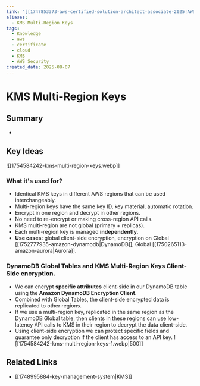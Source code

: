 ```yaml
---
link: "[[1747853373-aws-certified-solution-architect-associate-2025|AWS Certified Solution Architect Associate 2025]]"
aliases:
  - KMS Multi-Region Keys
tags:
  - Knowledge
  - aws
  - certificate
  - cloud
  - KMS
  - AWS_Security
created_date: 2025-08-07
---
```

# KMS Multi-Region Keys
## Summary
- 
## Key Ideas
![[1754584242-kms-multi-region-keys.webp]]
### What it's used for?
- Identical KMS keys in different AWS regions that can be used interchangeably.
- Multi-region keys have the same key ID, key material, automatic rotation.
- Encrypt in one region and decrypt in other regions.
- No need to re-encrypt or making cross-region API calls.
- KMS multi-region are not global (primary + replicas).
- Each multi-region key is managed **independently.**
- **Use cases:** global client-side encryption, encryption on Global [[1752777935-amazon-dynamodb|DynamoDB]], Global [[1750265113-amazon-aurora|Aurora]].

### DynamoDB Global Tables and KMS Multi-Region Keys Client-Side encryption.
- We can encrypt **specific attributes** client-side in our DynamoDB table using the **Amazon DynamoDB Encryption Client.**
- Combined with Global Tables, the client-side encrypted data is replicated to other regions.
- If we use a multi-region key, replicated in the same region as the DynamoDB Global table, then clients in these regions can use low-latency API calls to KMS in their region to decrypt the data client-side.
- Using client-side encryption we can protect specific fields and guarantee only decryption if the client has access to an API key.
![[1754584242-kms-multi-region-keys-1.webp|500]]

## Related Links
- [[1748995884-key-management-system|KMS]]
